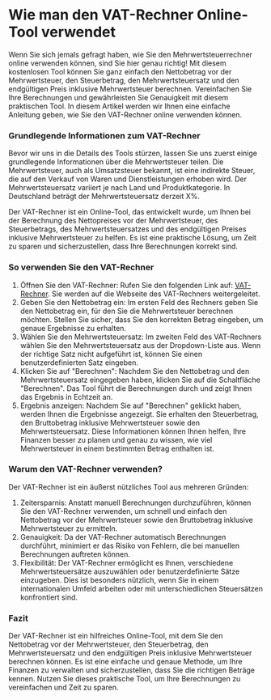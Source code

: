 Wie man den VAT-Rechner Online-Tool verwendet
=============================================

Wenn Sie sich jemals gefragt haben, wie Sie den Mehrwertsteuerrechner online verwenden können, sind Sie hier genau richtig! Mit diesem kostenlosen Tool können Sie ganz einfach den Nettobetrag vor der Mehrwertsteuer, den Steuerbetrag, den Mehrwertsteuersatz und den endgültigen Preis inklusive Mehrwertsteuer berechnen. Vereinfachen Sie Ihre Berechnungen und gewährleisten Sie Genauigkeit mit diesem praktischen Tool. In diesem Artikel werden wir Ihnen eine einfache Anleitung geben, wie Sie den VAT-Rechner online verwenden können.

### Grundlegende Informationen zum VAT-Rechner

Bevor wir uns in die Details des Tools stürzen, lassen Sie uns zuerst einige grundlegende Informationen über die Mehrwertsteuer teilen. Die Mehrwertsteuer, auch als Umsatzsteuer bekannt, ist eine indirekte Steuer, die auf den Verkauf von Waren und Dienstleistungen erhoben wird. Der Mehrwertsteuersatz variiert je nach Land und Produktkategorie. In Deutschland beträgt der Mehrwertsteuersatz derzeit X%.

Der VAT-Rechner ist ein Online-Tool, das entwickelt wurde, um Ihnen bei der Berechnung des Nettopreises vor der Mehrwertsteuer, des Steuerbetrags, des Mehrwertsteuersatzes und des endgültigen Preises inklusive Mehrwertsteuer zu helfen. Es ist eine praktische Lösung, um Zeit zu sparen und sicherzustellen, dass Ihre Berechnungen korrekt sind.

### So verwenden Sie den VAT-Rechner

1. Öffnen Sie den VAT-Rechner: Rufen Sie den folgenden Link auf: [VAT-Rechner](https://www.onlinecalculatorsfree.com/de/financial/vat-calculator.html). Sie werden auf die Webseite des VAT-Rechners weitergeleitet.
2. Geben Sie den Nettobetrag ein: Im ersten Feld des Rechners geben Sie den Nettobetrag ein, für den Sie die Mehrwertsteuer berechnen möchten. Stellen Sie sicher, dass Sie den korrekten Betrag eingeben, um genaue Ergebnisse zu erhalten.
3. Wählen Sie den Mehrwertsteuersatz: Im zweiten Feld des VAT-Rechners wählen Sie den Mehrwertsteuersatz aus der Dropdown-Liste aus. Wenn der richtige Satz nicht aufgeführt ist, können Sie einen benutzerdefinierten Satz eingeben.
4. Klicken Sie auf "Berechnen": Nachdem Sie den Nettobetrag und den Mehrwertsteuersatz eingegeben haben, klicken Sie auf die Schaltfläche "Berechnen". Das Tool führt die Berechnungen durch und zeigt Ihnen das Ergebnis in Echtzeit an.
5. Ergebnis anzeigen: Nachdem Sie auf "Berechnen" geklickt haben, werden Ihnen die Ergebnisse angezeigt. Sie erhalten den Steuerbetrag, den Bruttobetrag inklusive Mehrwertsteuer sowie den Mehrwertsteuersatz. Diese Informationen können Ihnen helfen, Ihre Finanzen besser zu planen und genau zu wissen, wie viel Mehrwertsteuer in einem bestimmten Betrag enthalten ist.

### Warum den VAT-Rechner verwenden?

Der VAT-Rechner ist ein äußerst nützliches Tool aus mehreren Gründen:

1. Zeitersparnis: Anstatt manuell Berechnungen durchzuführen, können Sie den VAT-Rechner verwenden, um schnell und einfach den Nettobetrag vor der Mehrwertsteuer sowie den Bruttobetrag inklusive Mehrwertsteuer zu ermitteln.
2. Genauigkeit: Da der VAT-Rechner automatisch Berechnungen durchführt, minimiert er das Risiko von Fehlern, die bei manuellen Berechnungen auftreten können.
3. Flexibilität: Der VAT-Rechner ermöglicht es Ihnen, verschiedene Mehrwertsteuersätze auszuwählen oder benutzerdefinierte Sätze einzugeben. Dies ist besonders nützlich, wenn Sie in einem internationalen Umfeld arbeiten oder mit unterschiedlichen Steuersätzen konfrontiert sind.

### Fazit

Der VAT-Rechner ist ein hilfreiches Online-Tool, mit dem Sie den Nettobetrag vor der Mehrwertsteuer, den Steuerbetrag, den Mehrwertsteuersatz und den endgültigen Preis inklusive Mehrwertsteuer berechnen können. Es ist eine einfache und genaue Methode, um Ihre Finanzen zu verwalten und sicherzustellen, dass Sie die richtigen Beträge kennen. Nutzen Sie dieses praktische Tool, um Ihre Berechnungen zu vereinfachen und Zeit zu sparen.